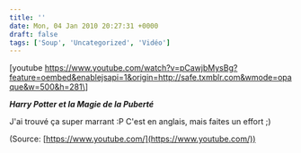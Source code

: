 ```yaml
---
title: ''
date: Mon, 04 Jan 2010 20:27:31 +0000
draft: false
tags: ['Soup', 'Uncategorized', 'Vidéo']
---
```


\[youtube https://www.youtube.com/watch?v=pCawjbMysBg?feature=oembed&enablejsapi=1&origin=http://safe.txmblr.com&wmode=opaque&w=500&h=281\]

**_Harry Potter et la Magie de la Puberté_**

J'ai trouvé ça super marrant :P C'est en anglais, mais faites un effort ;)

(Source: [https://www.youtube.com/](https://www.youtube.com/))
